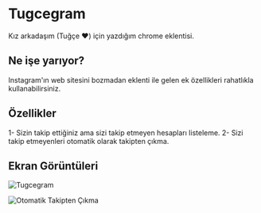 # Tugcegram
Kız arkadaşım (Tuğçe ♥) için yazdığım chrome eklentisi.

## Ne işe yarıyor?
Instagram'ın web sitesini bozmadan eklenti ile gelen ek özellikleri rahatlıkla kullanabilirsiniz.

## Özellikler
1- Sizin takip ettiğiniz ama sizi takip etmeyen hesapları listeleme.
2- Sizi takip etmeyenleri otomatik olarak takipten çıkma.


## Ekran Görüntüleri

![Tugcegram](https://hasokeyk.github.io/Tugcegram/screenshots/tugcegram.png)

![Otomatik Takipten Çıkma](https://hasokeyk.github.io/Tugcegram/screenshots/Takipten%20otomatik%20%C3%A7%C4%B1kma.png)